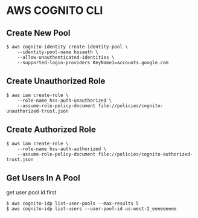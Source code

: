 # AWS COGNITO CLI

## Create New Pool
```
$ aws cognito-identity create-identity-pool \
    --identity-pool-name hssauth \
    --allow-unauthenticated-identities \
    --supported-login-providers KeyName1=accounts.google.com
```

## Create Unauthorized Role
```
$ aws iam create-role \
    --role-name hss-auth-unauthorized \
    --assume-role-policy-document file://policies/cognito-unauthorized-trust.json
```

## Create Authorized Role
```
$ aws iam create-role \
    --role-name hss-auth-authorized \
    --assume-role-policy-document file://policies/cognito-authorized-trust.json
```

## Get Users In A Pool
get user pool id first
```
$ aws cognito-idp list-user-pools --max-results 5
$ aws cognito-idp list-users --user-pool-id us-west-2_eeeeeeeee
```
